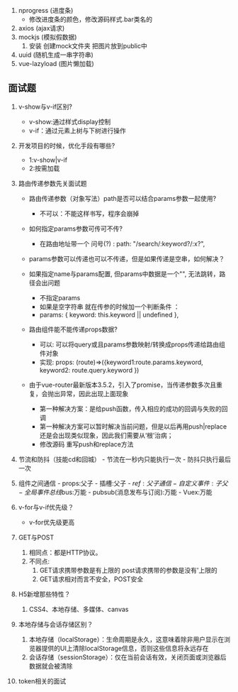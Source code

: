 1. nprogress (进度条)
   - 修改进度条的颜色，修改源码样式.bar类名的
2. axios (ajax请求)
3. mockjs (模拟假数据)
   1. 安装 创建mock文件夹 把图片放到public中
4. uuid (随机生成一串字符串)
5. vue-lazyload (图片懒加载)


## 面试题

1. v-show与v-if区别?
   - v-show:通过样式display控制
   - v-if：通过元素上树与下树进行操作
2. 开发项目的时候，优化手段有哪些?
   - 1:v-show|v-if
   - 2:按需加载
3. 路由传递参数先关面试题
      - 路由传递参数（对象写法）path是否可以结合params参数一起使用?
           - 不可以：不能这样书写，程序会崩掉

      - 如何指定params参数可传可不传? 
           - 在路由地址带一个 问号(?) : path: "/search/:keyword?/:x?",

      - params参数可以传递也可以不传递，但是如果传递是空串，如何解决？
      - 如果指定name与params配置, 但params中数据是一个"", 无法跳转，路径会出问题
           - 不指定params
           - 如果是空字符串 就在传参的时候加一个判断条件 ： 
           - params: { keyword: this.keyword || undefined },

      - 路由组件能不能传递props数据?
           - 可以: 可以将query或且params参数映射/转换成props传递给路由组件对象
           - 实现: props: (route)=>({keyword1:route.params.keyword, keyword2: route.query.keyword })

      - 由于vue-router最新版本3.5.2，引入了promise，当传递参数多次且重复，会抛出异常，因此出现上面现象
           - 第一种解决方案：是给push函数，传入相应的成功的回调与失败的回调
           - 第一种解决方案可以暂时解决当前问题，但是以后再用push|replace还是会出现类似现象，因此我们需要从‘根’治病；
           - 修改源码 重写push和replace方法

4. 节流和防抖（技能cd和回城）
         - 节流在一秒内只能执行一次
         - 防抖只执行最后一次

5. 组件之间通信
         - props:父子
         - 插槽:父子
         - $ref:父子通信
         - 自定义事件:子父
         - 全局事件总线$bus:万能
         - pubsub(消息发布与订阅):万能
         - Vuex:万能
6. v-for与v-if优先级？ 
      - v-for优先级更高

7. GET与POST
      1. 相同点：都是HTTP协议。
      2. 不同点:
            1. GET请求携带参数是有上限的 post请求携带的参数是没有'上限的
            2. GET请求相对而言不安全，POST安全

8. H5新增那些特性？
      1. CSS4、本地存储、多媒体、canvas

9. 本地存储与会话存储区别？
      1. 本地存储（localStorage）：生命周期是永久，这意味着除非用户显示在浏览器提供的UI上清除localStorage信息，否则这些信息将永远存在
      2. 会话存储（sessionStorage）：仅在当前会话有效，关闭页面或浏览器后数据就会被清除

10. token相关的面试

